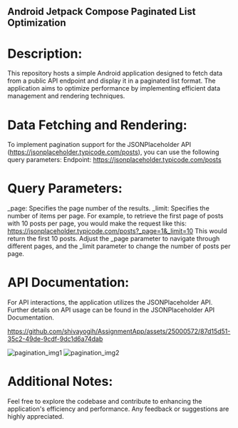  Android Jetpack Compose Paginated List Optimization
 ----------------------------------------------------------

Description:
==================
This repository hosts a simple Android application designed to fetch data from a public API endpoint and display it in a paginated list format. The application aims to optimize performance by implementing efficient data management and rendering techniques.

Data Fetching and Rendering:
==============================

To implement pagination support for the JSONPlaceholder API (https://jsonplaceholder.typicode.com/posts), you can use the following query parameters:
Endpoint: https://jsonplaceholder.typicode.com/posts

Query Parameters:
========================
_page: Specifies the page number of the results.
_limit: Specifies the number of items per page.
For example, to retrieve the first page of posts with 10 posts per page, you would make the request like this:
 https://jsonplaceholder.typicode.com/posts?_page=1&_limit=10
This would return the first 10 posts. Adjust the _page parameter to navigate through different pages, and the _limit parameter to change the number of posts per page.

API Documentation:
=======================
For API interactions, the application utilizes the JSONPlaceholder API. Further details on API usage can be found in the JSONPlaceholder API Documentation.
 

https://github.com/shivayogih/AssignmentApp/assets/25000572/87d15d51-35c2-49de-9cdf-9dc1d6a74dab

![pagination_img1](https://github.com/shivayogih/AssignmentApp/assets/25000572/6f549133-ae19-4d49-a0be-854e274f449e)
![pagination_img2](https://github.com/shivayogih/AssignmentApp/assets/25000572/06e3aa61-68e4-49ee-b411-a4c9972e0400)



Additional Notes:
======================
Feel free to explore the codebase and contribute to enhancing the application's efficiency and performance. Any feedback or suggestions are highly appreciated.
